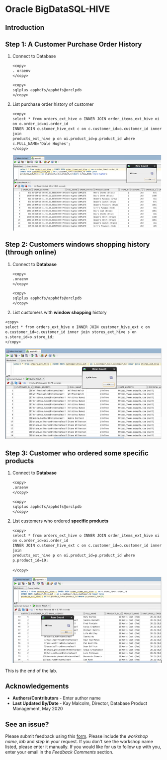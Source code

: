 
# Oracle BigDataSQL-HIVE

## Introduction

## Step 1: A Customer Purchase Order History

1. Connect to Database
    ````
    <copy>
    . oraenv
    </copy>
    ````
    ````
    <copy>
    sqlplus apphdfs/apphdfs@orclpdb
    </copy>
    ````
2. List purchase order history of customer 
    ````
    <copy>
    select * from orders_ext_hive o INNER JOIN order_items_ext_hive oi on o.order_id=oi.order_id 
    INNER JOIN customer_hive_ext c on c.customer_id=o.customer_id inner join 
    products_ext_hive p on oi.product_id=p.product_id where c.FULL_NAME='Dale Hughes';
    </copy>
    ````
    ![](./images/IMG4.PNG " ")

## Step 2: Customers windows shopping history (through online)

1. Connect to **Database**
    ````
    <copy>
    .oraenv
    </copy>
    ````
    ````
    <copy>
    sqlplus apphdfs/apphdfs@orclpdb
    </copy>
    ````
2. List customers with **window shopping** history
````
<copy>
select * from orders_ext_hive o INNER JOIN customer_hive_ext c on o.customer_id=c.customer_id inner join stores_ext_hive s on s.store_id=o.store_id;
</copy>
````
![](./images/IMG5.PNG)

## Step 3: Customer who ordered some specific products


1. Connect to **Database**
    ````
    <copy>
    .oraenv
    </copy>
    ````
    ````
    <copy>
    sqlplus apphdfs/apphdfs@orclpdb
    </copy>
    ````

2. List customers who ordered **specific products** 
    ````
    <copy>
    select * from orders_ext_hive o INNER JOIN order_items_ext_hive oi on o.order_id=oi.order_id 
    INNER JOIN customer_hive_ext c on c.customer_id=o.customer_id inner join 
    products_ext_hive p on oi.product_id=p.product_id where p.product_id=19;

    </copy>
    ````
    ![](./images/IMG6.PNG)

This is the end of the lab.

## Acknowledgements

- **Authors/Contributors** - Enter author  name
- **Last Updated By/Date** - Kay Malcolm, Director, Database Product Management, May 2020

## **See an issue?**
Please submit feedback using this [form](https://apexapps.oracle.com/pls/apex/f?p=133:1:::::P1_FEEDBACK:1). Please include the *workshop name*, *lab* and *step* in your request.  If you don't see the workshop name listed, please enter it manually. If you would like for us to follow up with you, enter your email in the *Feedback Comments* section.
